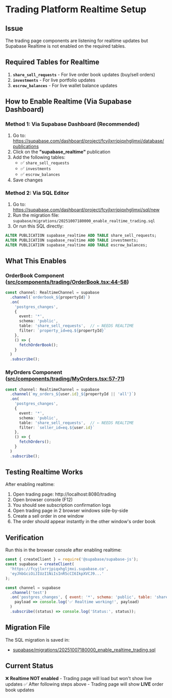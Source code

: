 # Trading Platform Realtime Setup

## Issue
The trading page components are listening for realtime updates but Supabase Realtime is not enabled on the required tables.

## Required Tables for Realtime
1. **`share_sell_requests`** - For live order book updates (buy/sell orders)
2. **`investments`** - For live portfolio updates
3. **`escrow_balances`** - For live wallet balance updates

## How to Enable Realtime (Via Supabase Dashboard)

### Method 1: Via Supabase Dashboard (Recommended)
1. Go to: https://supabase.com/dashboard/project/fcyjlxrrjpiqxhgljmxi/database/publications
2. Click on the **"supabase_realtime"** publication
3. Add the following tables:
   - ✅ `share_sell_requests`
   - ✅ `investments`
   - ✅ `escrow_balances`
4. Save changes

### Method 2: Via SQL Editor
1. Go to: https://supabase.com/dashboard/project/fcyjlxrrjpiqxhgljmxi/sql/new
2. Run the migration file: `supabase/migrations/20251007180000_enable_realtime_trading.sql`
3. Or run this SQL directly:
```sql
ALTER PUBLICATION supabase_realtime ADD TABLE share_sell_requests;
ALTER PUBLICATION supabase_realtime ADD TABLE investments;
ALTER PUBLICATION supabase_realtime ADD TABLE escrow_balances;
```

## What This Enables

### OrderBook Component ([src/components/trading/OrderBook.tsx:44-58](src/components/trading/OrderBook.tsx#L44-L58))
```typescript
const channel: RealtimeChannel = supabase
  .channel(`orderbook_${propertyId}`)
  .on(
    'postgres_changes',
    {
      event: '*',
      schema: 'public',
      table: 'share_sell_requests',  // ← NEEDS REALTIME
      filter: `property_id=eq.${propertyId}`
    },
    () => {
      fetchOrderBook();
    }
  )
  .subscribe();
```

### MyOrders Component ([src/components/trading/MyOrders.tsx:57-71](src/components/trading/MyOrders.tsx#L57-L71))
```typescript
const channel: RealtimeChannel = supabase
  .channel(`my_orders_${user.id}_${propertyId || 'all'}`)
  .on(
    'postgres_changes',
    {
      event: '*',
      schema: 'public',
      table: 'share_sell_requests',  // ← NEEDS REALTIME
      filter: `seller_id=eq.${user.id}`
    },
    () => {
      fetchOrders();
    }
  )
  .subscribe();
```

## Testing Realtime Works

After enabling realtime:

1. Open trading page: http://localhost:8080/trading
2. Open browser console (F12)
3. You should see subscription confirmation logs
4. Open trading page in 2 browser windows side-by-side
5. Create a sell order in one window
6. The order should appear instantly in the other window's order book

## Verification

Run this in the browser console after enabling realtime:
```javascript
const { createClient } = require('@supabase/supabase-js');
const supabase = createClient(
  'https://fcyjlxrrjpiqxhgljmxi.supabase.co',
  'eyJhbGciOiJIUzI1NiIsInR5cCI6IkpXVCJ9...'
);

const channel = supabase
  .channel('test')
  .on('postgres_changes', { event: '*', schema: 'public', table: 'share_sell_requests' },
    payload => console.log('✅ Realtime working!', payload)
  )
  .subscribe((status) => console.log('Status:', status));
```

## Migration File
The SQL migration is saved in:
- [supabase/migrations/20251007180000_enable_realtime_trading.sql](supabase/migrations/20251007180000_enable_realtime_trading.sql)

## Current Status
❌ **Realtime NOT enabled** - Trading page will load but won't show live updates
✅ After following steps above - Trading page will show **LIVE** order book updates
